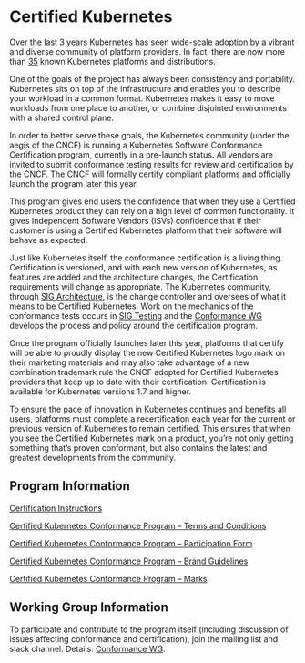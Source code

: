 # Certified Kubernetes

Over the last 3 years Kubernetes has seen wide-scale adoption by a vibrant and diverse community of platform providers. In fact, there are now more than [35](https://docs.google.com/spreadsheets/u/1/d/1LxSqBzjOxfGx3cmtZ4EbB_BGCxT_wlxW_xgHVVa23es/edit#gid=0) known Kubernetes platforms and distributions.

One of the goals of the project has always been consistency and portability. Kubernetes sits on top of the infrastructure and enables you to describe your workload in a common format. Kubernetes makes it easy to move workloads from one place to another, or combine disjointed environments with a shared control plane.

In order to better serve these goals, the Kubernetes community (under the aegis of the CNCF) is
running a Kubernetes Software Conformance Certification program, currently in a pre-launch status.
All vendors are invited to submit conformance testing results for review and certification by the CNCF. The CNCF will formally certify compliant platforms and officially launch the program later this year.

This program gives end users the confidence that when they use a Certified Kubernetes product they can rely on a high level of common functionality. It gives Independent Software Vendors (ISVs) confidence that if their customer is using a Certified Kubernetes platform that their software will behave as expected.

Just like Kubernetes itself, the conformance certification is a living thing. Certification is versioned, and with each new version of Kubernetes, as features are added and the architecture changes, the Certification requirements will change as appropriate. The Kubernetes community, through [SIG Architecture](https://github.com/kubernetes/community/tree/master/sig-architecture), is the change controller and oversees of what it means to be Certified Kubernetes. Work on the mechanics of the conformance tests occurs in [SIG Testing](https://github.com/kubernetes/community/tree/master/sig-testing) and the [Conformance WG](README-WG.md) develops the process and policy around the certification program.

Once the program officially launches later this year, platforms that certify will be able to proudly display the new Certified Kubernetes logo mark on their marketing materials and may also take advantage of a new combination trademark rule the CNCF adopted for Certified Kubernetes providers that keep up to date with their certification. Certification is available for Kubernetes versions 1.7 and higher.

To ensure the pace of innovation in Kubernetes continues and benefits all users, platforms must complete a recertification each year for the current or previous version of Kubernetes to remain certified. This ensures that when you see the Certified Kubernetes mark on a product, you’re not only getting something that’s proven conformant, but also contains the latest and greatest developments from the community.

## Program Information

[Certification Instructions](instructions.md)

[Certified Kubernetes Conformance Program – Terms and Conditions](https://github.com/cncf/k8s-conformance/tree/master/terms-conditions)

[Certified Kubernetes Conformance Program – Participation Form](https://github.com/cncf/k8s-conformance/blob/master/participation-form/Certified_Kubernetes_Form.md)

[Certified Kubernetes Conformance Program – Brand Guidelines](https://github.com/cncf/artwork/blob/master/kubernetes/certified_kubernetes/Certified_Kubernetes_BrandGuide_101617.pdf)

[Certified Kubernetes Conformance Program – Marks](https://github.com/cncf/artwork/tree/master/kubernetes/certified_kubernetes)

## Working Group Information

To participate and contribute to the program itself (including discussion of
issues affecting conformance and certification), join the mailing list and
slack channel. Details: [Conformance WG](README-WG.md).
